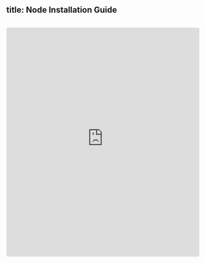 
title: Node Installation Guide
---
<iframe 
  src="https://esg-publisher.readthedocs.io/en/stable/intro.html" 
  width="100%" 
  height="600px" 
  frameborder="0"
  style="border:1px solid #ddd; border-radius:4px; margin:1rem 0;"
  loading="lazy"
></iframe>